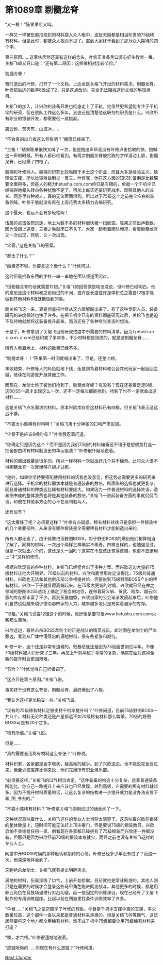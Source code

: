 # 第1089章 剔髓龙脊

“又一根！”陈果果断又叫。

一样又一样被伍晨拾取到的材料跳入众人眼中，这些无疑都是相当珍贵的75级稀有材料，但是此时，都被众人视而不见了。直到大家终于看到了那万众人期待的四个字。

第三原因……这家伙居然还真有这样的念头，叶修正准备苦口婆心好生教育一番，关榕飞却又开口道：“还有第二原因：这样做相对比较节俭。”

剔髓龙脊！

暂时退出的叶修，打开了一个文档，上边全是关榕飞开出的材料需求。剔髓龙脊，叶修把后边的数字8改成了2，只是这点改动，完全无法阻挡这份文档的琳琅满目。

关榕飞的加入，让兴欣的装备开发也彻底走上了正轨。他虽然更希望能专注于千机伞的研究，但在战队工作这么多年，到底还是清楚他这职务的职责是什么。兴欣所有职业的银装开发，都需要他一肩挑起。

碧云砂、焚天布、山海冰……

“不会真的出八根这么夸张吧？”魏琛已经呆了。

“三根！”结果陈果很快又叫了一次，但是她出声毕竟没有叶修点击拾取的快，她喊这一声的时候，所有人都已经看到，有两次剔髓龙脊被拾取的字样滚动上屏，剔髓龙脊，已经爆了四根了。

魏琛和叶修两人。魏琛的研究比较局限于术士这个职业，而且大多是经验主义，缺理论支撑，所以比较难做到举一反三。叶修呢，他在这方面的知识贮备倒是比魏琛要全面得多，但是人的精力hetushu.com.com终归是有限的，单就一个千机伞已经搞得他晕头转向各种犹豫不定了，再加上每天还要研究战术、观察其他人的成长、网游里各种战斗，真的无法面面俱到。所以对于75级这个之前完全空白的装备领域，叶修干脆就没有再在上面花费太多精力去搞研究。

这个夏天，也远不会有多轻松啊！

伍晨的点击依然迅速，地上为数不多的材料很快被一扫而空。陈果之前出声数数，因为没跟上速度，三根之后就闭口不言了。大家一起看着团队频道，看着剔髓龙脊又一次出现，然后，又一次出现。

“伞骨。”这是关榕飞的答案。

“都出了什么？”

“四根还不够，你要拿这个做什么？”叶修问过。

这时伍晨拾取东西的字样一串一串地在团队频道里闪过。

“但剔髓龙脊的话就需要12根。”关榕飞的回答像是啥也没说，但叶修已经明白，他的意思是这个材料和之前用过的不同，或许是长度或许是体积总之需要12根才能做到其他材料8根就能做到的事。

而关榕飞这一来，算是彻底把叶修从这方面解脱出来了。有了这种专职人员，装备研究的进度顿时也快了许多。在把千机伞已有的资料彻底研究过后，关榕飞也是迫不及待地就想将这装备提升起来，而且还有了各种夸张变态的想法。

于是乎，叶修拿到了关榕飞目前研究进度中所需要的材料清单。因为ｈetushｕ•ｃｏｍ.ｃｏm已经积累了半年多，不少材料都是现成的，就是这剔髓龙脊……

所有人看着地上，材料的数目已经不多。

“剔髓龙脊！！”陈果第一时间就喊出来了，但是，还差七根。

丰收结束，叶修等人的角色就地下线，伍晨则背着材料和公会其他玩家一起返回主城，继续在网游里开展其他工作。

而现在，龙剑士终于被他们抢到了，剔髓龙脊呢？有没有？现在还差着足足8根，这BOSS一周才出现这么一次，还不一定每次都能抢到，抢到了也不一定就会出这材料……

这是关榕飞点名需求的材料。原本兴欣库存里这材料已有四根，但关榕飞表示这远远不够。

“不要太小瞧稀有材料啊！”关榕飞用十分神圣的口吻严肃说道。

“伞骨不是应该8根的吗？”叶修强忍着问道。

“你确定只是因为这个？而不是因为我们75级的材料储备还不错于是想顺势打造一把全部由稀有材料制造出的华丽银装？”叶修很怀疑地说着。

材料的爆出数量是很多的，所以一样材料一次就出好几个并不稀奇。此时众人恨不得剔髓龙脊一次就爆够八根才过瘾。

“是的，如果你坚持要搭配使用材料的话我也没意见，但这势必需要更多的研究来进行选择。千机伞的材料需求本就是普通装备的数倍，所面临的选择也就更复杂。而且普通材料的种类远比稀有材料要庞大。如果因为一件普通材料的选择失误，造和图书成的整体浪费也将是其他装备的数倍。”关榕飞一说起装备方面的事就侃侃而谈，和他在其他事方面的心不在焉判若两人。

还有没有？

“这太奢侈了吧？必须要这样？”叶修有点疑惑。稀有材料往往只是承担一件银装中的几个重要部件，从来没有哪件银装是全需要稀有材料才能制造出来的。

所有人都无语了，由于频繁扫荡野图BOSS，对于野图BOSS的爆出他们都算相当了解了。同样的材料，一次出个两样三样确实不稀奇，四样五样的，也勉强见过，但是一次就出六个的，这还是头一回吧？这实在不应该还觉得遗憾，也更不应该用上“才”这样的修饰。

根据兴欣现有的各种材料，关榕飞已经组合出了多种方案。而兴欣这边大量的75级材料让他大开眼界。70级以前的材料，兴欣和嘉世那肯定没得比，75级的普通材料，兴欣也无法和其他俱乐部公会相提并论，但要说到75级野图BOSS产出的稀有材料，兴欣一下子就显得高端起来。在75级大更新的时候，兴欣就已经在神之领域的野图BOSS战场上确定了相当的地位，连带着将义斩、贺武、昭华、越云四家的库存都丰富了不少。再到伍晨加盟，兴欣自家的公会渐渐发展起来后，叶修他们自然也就越来越少借助那四家的人力，越来越多地只是充实着自家的库存。

“12根。”关榕飞说要12根这个的时候，就好像是要12根www.hetushu.com.com火柴那么简单。

兴欣这边，最终击杀BOSS龙剑士的正是战队的精英成员。此时围在龙剑士的尸体旁边，看到从尸体中滑落出的满地材料，很有些紧张和期待。

叶修一听，这个还是非常有道理的。归根结底还是因为75级面世刚过半年，不像70级材料被人们研究了三年。再加上千机伞超乎寻常的复杂，确实在面对这种全新的提升时会更加艰难。

“节俭？”叶修觉得自己听错词了。

“这点只是第三原因。”关榕飞说。

事实终于没有这么夸张，剔髓龙脊，最终爆出了六根。

“我认为这样更加稳妥一些。”关榕飞说。

“现有的75级稀有材料足够支持千机伞提升吗？”叶修问道，目前75级野图BOSS一共八个，材料无论种类还是产量都远不如70级稀有材料那么繁荣。70级的野图BOSS可是有20个之多。

“物有所值。”关榕飞说。

但是……

“真的需要全用稀有材料这么夸张？”叶修说。

材料积累，各家都是金字塔状，越高端的越少。到了兴欣这边，也不能说完全反过来，但至少按库存比例来说，他们完爆所有职业俱乐部。

“必须要这样。”关榕飞的口气相当肯定，“这件装备的构造十分复杂，远非普通装备所能比。你自己一路提升上来应该也已经发现，越到高级，它需要的稀有材料就越多。因为不提升材料质量的话，让这么复杂的结构进一步提升威力是没办法支撑下和_图_书去的。”

“不要小瞧稀有材料？”叶修拿关榕飞刚刚说过的话反问了一下。

这种状况意味着什么，关榕飞这样的专业人士当然太清楚了。这意味着兴欣在银装的整体数量上，短时间可能无法赶上顶尖豪门，但是要说75级的银装数目，兴欣恐怕不会输给任何一家。别看现在各家都已经拥有了75级银装而兴欣还一件都没有，但那只是因为兴欣目前70级的银装本身就少，而且之前也没有关榕飞这样的专业人士。

网游中开BOSS时候的那种殷切和期待的心情，叶修已经多少年没有过了？而这一次，他深深地体会到了。

这趟抢杀龙剑士，关榕飞就有提出明确需求。

满地的材料，伍晨深吸了口气，上前开始拾取。目前就他是常驻网游的，其他人则只是在需要的时候才会登录这些马甲角色跑进网游战斗。其他更多的时候，都是用职业角色在竞技场里进行对战切磋。而一些固定的训练课目，现在已经有了关榕飞制作的专用训练程序。比起以前在网游里找条件训练效率了许多。

“伞骨……”关榕飞之豪迈超乎了叶修的想象。伞骨是千机伞支撑伞面的支架，需求数量较高，这个部件一直以来都是普通材料来承担的。但是关榕飞何等霸气，这货居然要将这个地方都全用稀有材料，难不成千机伞75级都要全用75级稀有材料来打造？

“唉，才六根。”叶修很遗憾地说着。

“那就听你的……你现在有什么思路？”叶修问道。



[Next Chapter](%E7%AC%AC1090%E7%AB%A0%20%E6%97%A0%E6%B3%95%E5%BF%BD%E8%A7%86%E7%9A%84%E5%A4%8F%E5%A4%A9.md)